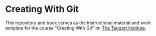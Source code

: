 # Creating With Git

This repository and book serves as the instructional material and work template for the course "Creating With Git" on [The Taggart Institute](https://taggartinstitute.org).


